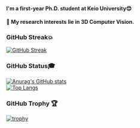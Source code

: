 

<!--
### Hi there 👋
**llien30/llien30** is a ✨ _special_ ✨ repository because its `README.md` (this file) appears on your GitHub profile.

Here are some ideas to get you started:

- 🔭 I’m currently working on ...
- 🌱 I’m currently learning ...
- 👯 I’m looking to collaborate on ...
- 🤔 I’m looking for help with ...
- 💬 Ask me about ...
- 📫 How to reach me: ...
- 😄 Pronouns: ...
- ⚡ Fun fact: ...
-->

#### I'm a first-year Ph.D. student at Keio University:blush:

#### :mag_right: My research interests lie in 3D Computer Vision.



### GitHub Streak:boom:
[![GitHub Streak](https://github-readme-streak-stats.herokuapp.com/?user=llien30&theme=blueberry_duo)](https://git.io/streak-stats)

### GitHub Status:mortar_board:
[![Anurag's GitHub stats](https://github-readme-stats.vercel.app/api?username=llien30&show_icons=true&include_all_commits=true)](https://github.com/anuraghazra/github-readme-stats) <br>
[![Top Langs](https://github-readme-stats.vercel.app/api/top-langs/?username=llien30&hide=jupyter%20notebook&layout=compact)](https://github.com/anuraghazra/github-readme-stats)

### GitHub Trophy :trophy:
[![trophy](https://github-profile-trophy.vercel.app/?username=llien30&column=5&margin-w=15&margin-h=15)](https://github.com/ryo-ma/github-profile-trophy)



